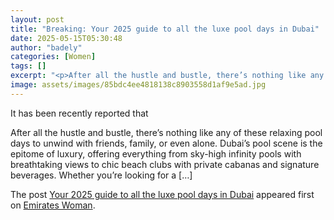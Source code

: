 ```yaml
---
layout: post
title: "Breaking: Your 2025 guide to all the luxe pool days in Dubai"
date: 2025-05-15T05:30:48
author: "badely"
categories: [Women]
tags: []
excerpt: "<p>After all the hustle and bustle, there’s nothing like any of these relaxing pool days to unwind with friends, family, or even alone. Dubai’s pool s"
image: assets/images/85bdc4ee4818138c8903558d1af9e5ad.jpg
---
```


It has been recently reported that <p>After all the hustle and bustle, there’s nothing like any of these relaxing pool days to unwind with friends, family, or even alone. Dubai’s pool scene is the epitome of luxury, offering everything from sky-high infinity pools with breathtaking views to chic beach clubs with private cabanas and signature beverages. Whether you&#8217;re looking for a [&#8230;]</p>
<p>The post <a href="https://emirateswoman.com/your-2025-guide-to-all-the-luxe-pool-days-in-dubai/" rel="nofollow">Your 2025 guide to all the luxe pool days in Dubai</a> appeared first on <a href="https://emirateswoman.com" rel="nofollow">Emirates Woman</a>.</p>

